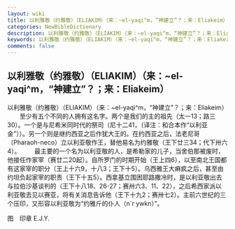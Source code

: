 ```yaml
---
layout: wiki
title: 以利雅敬（约雅敬）（ELIAKIM）（来：~el-yaqi^m，“神建立”？；来：Eliakeim）
categories: NewBibleDictionary
description: 以利雅敬（约雅敬）（ELIAKIM）（来：~el-yaqi^m，“神建立”？；来：Eliakeim）
keywords: 以利雅敬（约雅敬）（ELIAKIM）（来：~el-yaqi^m，“神建立”？；来：Eliakeim）
comments: false
---
```


## 以利雅敬（约雅敬）（ELIAKIM）（来：~el-yaqi^m，“神建立”？；来：Eliakeim）



以利雅敬（约雅敬）（ELIAKIM）（来：~el-yaqi^m，“神建立”？；来：Eliakeim）
　　至少有五个不同的人拥有这名字。两个是我们的主的祖先（太一13；路三30）。一个是与尼希米同时代的祭司（尼十二41，〔译注：和合本作“以利亚金”〕）。另一个则是继约西亚之后作犹大王的。在约西亚之后，法老尼哥（Pharaoh-neco）立以利亚敬作王，替他易名为约雅敬（王下廿三34；代下卅六4）。
　　最主要的一个名为以利亚敬的人，是希勒家的儿子，当舍伯那被废时，他接任作家宰（赛廿二20起）。自所罗门的时期开始（王上四6），以至南北王国都有这家宰的职分（王上十六9，十八3；王下十5）。乌西雅王大痳疯之后，甚至由约坦负起家宰的职责（王下十五5）。西拿基立围困耶路撒冷时，是以利亚敬出去与拉伯沙基谈判的（王下十八18、26-27；赛卅六3、11、22），之后希西家派以利亚敬去见以赛亚，将有关消息告诉他（王下十九2；赛卅七2）。主前六世纪的三个压印，又形容以利亚敬为“约雅斤的仆人（n`r ywkn）”。
　


图　印章
E.J.Y.




